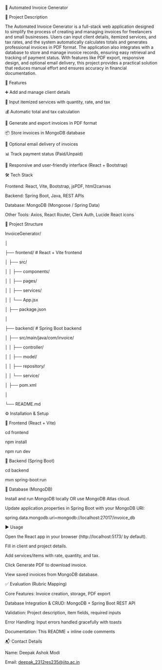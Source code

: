 📄 Automated Invoice Generator

📌 Project Description

The Automated Invoice Generator is a full-stack web application designed to simplify the process of creating and managing invoices for freelancers and small businesses. Users can input client details, itemized services, and tax rates, and the system automatically calculates totals and generates professional invoices in PDF format. The application also integrates with a database to store and manage invoice records, ensuring easy retrieval and tracking of payment status. With features like PDF export, responsive design, and optional email delivery, this project provides a practical solution that reduces manual effort and ensures accuracy in financial documentation.

🚀 Features

➕ Add and manage client details

📝 Input itemized services with quantity, rate, and tax

💰 Automatic total and tax calculation

📄 Generate and export invoices in PDF format

📦 Store invoices in MongoDB database

📧 Optional email delivery of invoices

📊 Track payment status (Paid/Unpaid)

🎨 Responsive and user-friendly interface (React + Bootstrap)

🛠 Tech Stack

Frontend: React, Vite, Bootstrap, jsPDF, html2canvas

Backend: Spring Boot, Java, REST APIs

Database: MongoDB (Mongoose / Spring Data)

Other Tools: Axios, React Router, Clerk Auth, Lucide React icons

📂 Project Structure

InvoiceGenerator/

│

├── frontend/       # React + Vite frontend

│   ├── src/

│   │   ├── components/

│   │   ├── pages/

│   │   ├── services/

│   │   └── App.jsx

│   ├── package.json

│

├── backend/        # Spring Boot backend

│   ├── src/main/java/com/invoice/

│   │   ├── controller/

│   │   ├── model/

│   │   ├── repository/

│   │   └── service/

│   ├── pom.xml

│

└── README.md

⚙️ Installation & Setup

🔹 Frontend (React + Vite)

cd frontend

npm install

npm run dev

🔹 Backend (Spring Boot)

cd backend

mvn spring-boot:run

🔹 Database (MongoDB)

Install and run MongoDB locally OR use MongoDB Atlas cloud.

Update application.properties in Spring Boot with your MongoDB URI:

spring.data.mongodb.uri=mongodb://localhost:27017/invoice_db

▶️ Usage

Open the React app in your browser (http://localhost:5173/ by default).

Fill in client and project details.

Add services/items with rate, quantity, and tax.

Click Generate PDF to download invoice.

View saved invoices from MongoDB database.

✅ Evaluation (Rubric Mapping)

Core Features: Invoice creation, storage, PDF export

Database Integration & CRUD: MongoDB + Spring Boot REST API

Validation: Project description, item fields, required inputs

Error Handling: Input errors handled gracefully with toasts

Documentation: This README + inline code comments

📬 Contact Details

Name: Deepak Ashok Modi

Email: deepak_2312res235@iitp.ac.in
